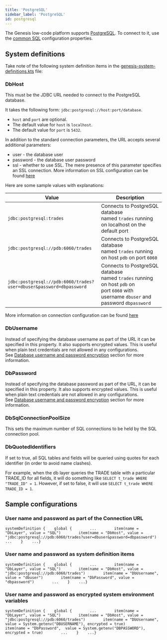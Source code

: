 ```yaml
---
title: 'PostgreSQL'
sidebar_label: 'PostgreSQL'
id: postgresql
---
```




The Genesis low-code platform supports [PostgreSQL](https://www.postgresql.org/). To connect to it, use the [common SQL](/database/database-technology/sql/) configuration properties.

System definitions[​](/database/database-technology/postgresql/#system-definitionsdirect-link-to-heading)
--------------------------------------------------------------------------------------------------------------------------------------------------------------------------------

Take note of the following system definition items in the [genesis-system-definitions.kts](/database/database-technology/postgresql/#system-definitionsdirect-link-to-heading/) file:

### DbHost[​](/database/database-technology/postgresql/#dbhostdirect-link-to-heading)

This must be the JDBC URL needed to connect to the PostgreSQL database.

It takes the following form: `jdbc:postgresql://host:port/database`.

-   `host` and `port` are optional.
-   The default value for `host` is `localhost`.
-   The default value for `port` is `5432`.

In addition to the standard connection parameters, the URL accepts several additional parameters:

-   user - the database user
-   password - the database user password
-   ssl - whether to use SSL. The mere presence of this parameter specifies an SSL connection. More information on SSL configuration can be found [here](https://jdbc.postgresql.org/documentation/head/ssl-client.html)

Here are some sample values with explanations:

| Value | Description |
| --- | --- |
| `jdbc:postgresql:trades` | Connects to PostgreSQL database named `trades` running on localhost on the default port |
| `jdbc:postgresql://pdb:6060/trades` | Connects to PostgreSQL database named `trades` running on host `pdb` on port `6060` |
| `jdbc:postgresql://pdb:6060/trades?user=dbuser&password=dbpassword` | Connects to PostgreSQL database named `trades` running on host `pdb` on port `6060` with username `dbuser` and password `dbpassword` |

More information on connection configuration can be found [here](https://jdbc.postgresql.org/documentation/head/connect.html)

### DbUsername[​](/database/database-technology/postgresql/#dbusernamedirect-link-to-heading)

Instead of specifying the database username as part of the URL it can be specified in this property. It also supports encrypted values. This is useful when plain text credentials are not allowed in any configurations. See [Database username and password encryption](/database/database-technology/postgresql/#system-definitionsdirect-link-to-heading) section for more information.

### DbPassword[​](/database/database-technology/postgresql/#dbpassworddirect-link-to-heading)

Instead of specifying the database password as part of the URL, it can be specified in this property. It also supports encrypted values. This is useful when plain text credentials are not allowed in any configurations. See [Database username and password encryption](/database/database-technology/postgresql/#system-definitionsdirect-link-to-heading) section for more information.

### DbSqlConnectionPoolSize[​](/database/database-technology/postgresql/#dbsqlconnectionpoolsizedirect-link-to-heading)

This sets the maximum number of SQL connections to be held by the SQL connection pool.

### DbQuotedIdentifiers[​](/database/database-technology/postgresql/#dbquotedidentifiersdirect-link-to-heading)

If set to true, all SQL tables and fields will be queried using quotes for each identifier (in order to avoid name clashes).

For example, when the db layer queries the TRADE table with a particular TRADE_ID for all fields, it will do something like `SELECT t_trade WHERE "TRADE_ID" = 1`. However, if set to false, it will use `SELECT t_trade WHERE TRADE_ID = 1`.

Sample configurations[​](database/database-technology/postgresql/#sample-configurationsdirect-link-to-heading)
--------------------------------------------------------------------------------------------------------------------------------------------------------------------------------------

### User name and password as part of the Connection URL[​](/database/database-technology/postgresql/#user-name-and-password-as-system-definition-itemsdirect-link-to-heading)

```
systemDefinition {    global {        ...        item(name = "DbLayer", value = "SQL")        item(name = "DbHost", value = "jdbc:postgresql://pdb:6060/trades?user=dbuser&password=dbpassword")        ...    }    ...}
```

### User name and password as system definition items[​](/database/database-technology/postgresql/#user-name-and-password-as-system-definition-itemsdirect-link-to-heading)

```
systemDefinition {    global {        ...        item(name = "DbLayer", value = "SQL")        item(name = "DbHost", value = "jdbc:postgresql://pdb:6060/trades")        item(name = "DbUsername", value = "dbuser")        item(name = "DbPassword", value = "dbpassword")        ...    }    ...}
```

### User name and password as encrypted system environment variables[​](/database/database-technology/postgresql/#user-name-and-password-as-encrypted-system-environment-variablesdirect-link-to-heading)

```
systemDefinition {    global {        ...        item(name = "DbLayer", value = "SQL")        item(name = "DbHost", value = "jdbc:postgresql://pdb:6060/trades")        item(name = "DbUsername", value = System.getenv("DBUSERNAME"), encrypted = true)        item(name = "DbPassword",  value = System.getenv("DBPASSWORD"), encrypted = true)        ...    }    ...}
```

